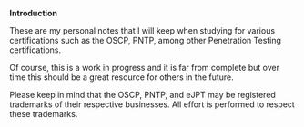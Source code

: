 <strong>Introduction</strong>

These are my personal notes that I will keep when studying for various certifications such as the OSCP, PNTP, among other Penetration Testing certifications.

Of course, this is a work in progress and it is far from complete but over time this should be a great resource for others in the future.

Please keep in mind that the OSCP, PNTP, and eJPT may be registered trademarks of their respective businesses. All effort is performed to respect these trademarks.